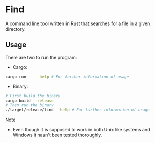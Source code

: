 # Find
A command line tool written in Rust that searches for a file in a given directory.

## Usage
There are two to run the program:
- Cargo:
```bash
cargo run -- --help # For further information of usage
```
- Binary:
```bash
# First build the binary
cargo build --release
# Then run the binary
./target/release/find --help # For further information of usage
```

> [!NOTE]
> - Even though it is supposed to work in both Unix like systems and Windows it hasn't been tested thoroughly.
